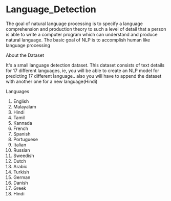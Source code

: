 # Language_Detection
The goal of natural language processing is to specify a language comprehension and production theory to such a level of detail that a person is able to write a computer program which can understand and produce natural language. The basic goal of NLP is to accomplish human like language processing


About the Dataset

It's a small language detection dataset. This dataset consists of text details for 17 different languages, ie, you will be able to create an NLP model for predicting 17 different language..
also you will have to append the dataset with another one for a new language(Hindi)

Languages
1) English
2) Malayalam
3) Hindi
4) Tamil
5) Kannada
6) French
7) Spanish
8) Portuguese
9) Italian
10) Russian
11) Sweedish
12) Dutch
13) Arabic
14) Turkish
15) German
16) Danish
17) Greek
18) Hindi
